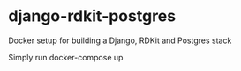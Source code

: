 # django-rdkit-postgres
Docker setup for building a Django, RDKit and Postgres stack

Simply run docker-compose up
